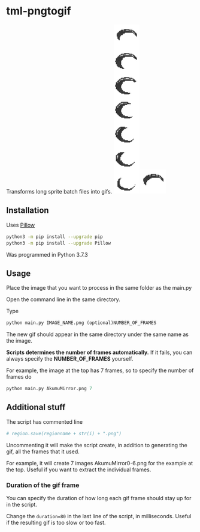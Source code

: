 # tml-pngtogif
Transforms long sprite batch files into gifs.
![PNG](imgs/AkumuMirror.png)
![GIF](imgs/AkumuMirror.gif)

## Installation
Uses [Pillow](https://pillow.readthedocs.io/en/stable/index.html)
```bash
python3 -m pip install --upgrade pip
python3 -m pip install --upgrade Pillow
```
Was programmed in Python 3.7.3

## Usage
Place the image that you want to process in the same folder as the main.py

Open the command line in the same directory.

Type 
```python
python main.py IMAGE_NAME.png (optional)NUMBER_OF_FRAMES
```
The new gif should appear in the same directory under the same name as the image.

**Scripts determines the number of frames automatically.** If it fails, you can always specify the **NUMBER_OF_FRAMES** yourself.

For example, the image at the top has 7 frames, so to specify the number of frames do
```python
python main.py AkumuMirror.png 7
```
## Additional stuff
The script has commented line
```python
# region.save(regionname + str(i) + ".png")
```
Uncommenting it will make the script create, in addition to generating the gif, all the frames that it used.

For example, it will create 7 images AkumuMirror0-6.png for the example at the top. Useful if you want to extract the individual frames.

### Duration of the gif frame
You can specify the duration of how long each gif frame should stay up for in the script. 

Change the ```duration=80``` in the last line of the script, in milliseconds.
Useful if the resulting gif is too slow or too fast.
